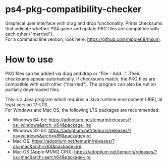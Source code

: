 # ps4-pkg-compatibility-checker
Graphical user interface with drag and drop functionality. Prints checksums that indicate whether PS4 game and update PKG files are compatible with each other ("married").  
For a command line version, look here: https://github.com/hippie68/msum.

# How to use
PKG files can be added via drag and drop or "File - Add...". Their checksums appear automatically.
If checksums match, the PKG files are compatible with each other ("married").
The program can also be run on partially downloaded files.

This is a Java program which requires a Java runtime environment (JRE), at least version 17-LTS.  
For Windows and Mac OS, the following LTS packages are recommended:

- Windows 64-bit: https://adoptium.net/temurin/releases/?os=windows&arch=x64&package=jre
- Windows 32-bit: https://adoptium.net/temurin/releases/?os=windows&arch=x86&package=jre
- Mac OS: https://adoptium.net/temurin/releases/?os=mac&arch=x64&package=jre
- Mac OS (Apple M1/M2 CPU): https://adoptium.net/temurin/releases/?os=mac&arch=aarch64&package=jre
